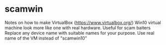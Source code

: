 # scamwin
Notes on how to make VirtualBox (https://www.virtualbox.org/) Win10 virtual machine look more like one with real hardware. Useful for scam baiters
Replace any device name with suitable names for your purpose. Use real name of the VM instead of "scamwin10"

